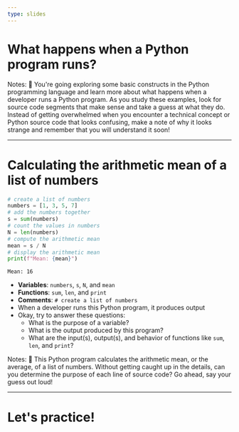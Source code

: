```yaml
---
type: slides
---
```


# What happens when a Python program runs?

Notes: 👏 You're going exploring some basic constructs in the Python programming
language and learn more about what happens when a developer runs a Python
program. As you study these examples, look for source code segments that make
sense and take a guess at what they do. Instead of getting overwhelmed when you
encounter a technical concept or Python source code that looks confusing, make a
note of why it looks strange and remember that you will understand it soon!

---

# Calculating the arithmetic mean of a list of numbers

```python
# create a list of numbers
numbers = [1, 3, 5, 7]
# add the numbers together
s = sum(numbers)
# count the values in numbers
N = len(numbers)
# compute the arithmetic mean
mean = s / N
# display the arithmetic mean
print(f"Mean: {mean}")
```

```out
Mean: 16
```

- **Variables**: `numbers`, `s`, `N`, and `mean`
- **Functions**: `sum`, `len`, and `print`
- **Comments**: `# create a list of numbers`
- When a developer runs this Python program, it produces output
- Okay, try to answer these questions:
  - What is the purpose of a variable?
  - What is the output produced by this program?
  - What are the input(s), output(s), and behavior of functions like `sum`,
  `len`, and `print`?

Notes: 🤩 This Python program calculates the arithmetic mean, or the average, of
a list of numbers. Without getting caught up in the details, can you determine
the purpose of each line of source code? Go ahead, say your guess out loud!

---

# Let's practice!
